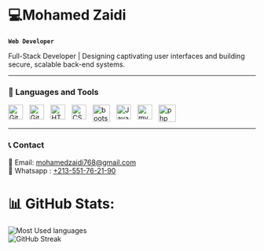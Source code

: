 # 💻Mohamed Zaidi

**`Web Developer`**

Full-Stack Developer | Designing captivating user interfaces and building secure, scalable back-end systems.

---

### 🧰 Languages and Tools

<img align="left" alt="Git" width="30px" style="padding-right:10px;" src="https://cdn.jsdelivr.net/gh/devicons/devicon/icons/git/git-original.svg" />
<img align="left" alt="GitHub" width="30px" style="padding-right:10px;" src="https://cdn.jsdelivr.net/gh/devicons/devicon/icons/github/github-original.svg" />
<img align="left" alt="HTML" width="30px" style="padding-right:10px;" src="https://cdn.jsdelivr.net/gh/devicons/devicon/icons/html5/html5-plain.svg" />
<img align="left" alt="CSS" width="30px" style="padding-right:10px;" src="https://cdn.jsdelivr.net/gh/devicons/devicon/icons/css3/css3-plain.svg" />
<img align="left" alt="bootstrap" width="35px" style="padding-right:10px; " src="https://cdn.jsdelivr.net/gh/devicons/devicon@latest/icons/bootstrap/bootstrap-original.svg" />
<img align="left" alt="JavaScript" width="30px" style="padding-right:10px;" src="https://cdn.jsdelivr.net/gh/devicons/devicon/icons/javascript/javascript-plain.svg" />
<img align="left" alt="mysql" width="30px" style="padding-right:10px;" src="https://cdn.jsdelivr.net/gh/devicons/devicon@latest/icons/mysql/mysql-original-wordmark.svg" />
<img align="left" alt="php" width="35px" style="padding-right:10px; " src="https://cdn.jsdelivr.net/gh/devicons/devicon@latest/icons/php/php-original.svg" />

<br>
<br>

---

### 📞 Contact

📧 Email: [mohamedzaidi768@gmail.com](mailto:mohamedzaidi768@gmail.com) <br>
💬 Whatsapp : [+213-551-76-21-90](https://wa.me/qr/CLJWMRP2Y2A5B1)

# 📊 GitHub Stats:
![Most Used languages](https://github-readme-stats.vercel.app/api/top-langs/?username=friizor&theme=highcontrast&hide_border=false&include_all_commits=true&count_private=true&layout=compact&title_color=ffffff)<br>
![GitHub Streak](https://github-readme-streak-stats.herokuapp.com?user=friizor&theme=highcontrast&card_width=500)
<br>


